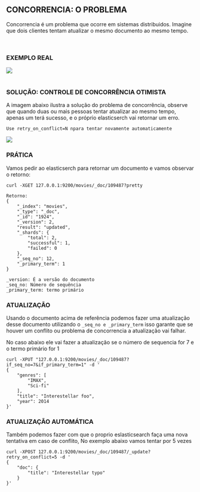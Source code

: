 ## CONCORRENCIA: O PROBLEMA

Concorrencia é um problema que ocorre em sistemas distribuidos. Imagine que dois clientes tentam atualizar o mesmo documento ao mesmo tempo.

<br>

### EXEMPLO REAL

<img src="../public/concorrencia.png"> <br><br>

### SOLUÇÃO: CONTROLE DE CONCORRÊNCIA OTIMISTA

A imagem abaixo ilustra a solução do problema de concorrência, observe que quando duas ou mais pessoas tentar atualizar ao mesmo tempo, apenas um terá sucesso, e o próprio elasticserch vai retornar um erro.

    Use retry_on_conflict=N npara tentar novamente automaticamente

<img src="../public/concorrencia-solucao.png">

### PRÁTICA

Vamos pedir ao elasticserch para retornar um documento e vamos observar o retorno:

    curl -XGET 127.0.0.1:9200/movies/_doc/109487?pretty

    Retorno:
    {
        "_index": "movies",
        "_type": "_doc",
        "_id": "1924",
        "_version": 2,
        "result": "updated",
        "_shards": {
            "total": 2,
            "successful": 1,
            "failed": 0
        },
        "_seq_no": 12,
        "_primary_term": 1
    }

    _version: É a versão do documento
    _seq_no: Número de sequência
    _primary_term: termo primário

### ATUALIZAÇÃO

Usando o documento acima de referência podemos fazer uma atualização desse documento utilizando o ```_seq_no e _primary_term``` isso garante que se houver um conflito ou problema de concorrencia a atualização vai falhar.

No caso abaixo ele vai fazer a atualização se o número de sequencia for 7 e o termo primário for 1

    curl -XPUT "127.0.0.1:9200/movies/_doc/109487?if_seq_no=7&if_primary_term=1" -d '
    {
        "genres": [
            "IMAX",
            "Sci-fi"
        ],
        "title": "Interestellar foo",
        "year": 2014
    }'


### ATUALIZAÇÃO AUTOMÁTICA

Também podemos fazer com que o proprio eslasticsearch faça uma nova tentativa em caso de conflito, No exemplo abaixo vamos tentar por 5 vezes

    curl -XPOST 127.0.0.1:9200/movies/_doc/109487/_update?retry_on_conflict=5 -d '
    {
        "doc": {
            "title": "Interestellar typo"
        }
    }'